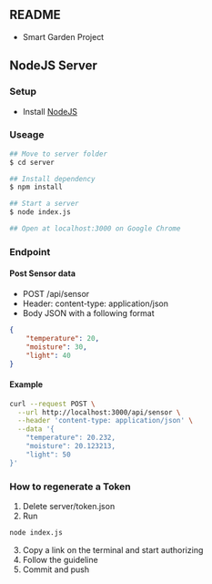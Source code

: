## README
- Smart Garden Project

## NodeJS Server
### Setup
- Install [NodeJS](https://nodejs.org/en/)

### Useage
```bash
## Move to server folder
$ cd server

## Install dependency
$ npm install

## Start a server
$ node index.js

## Open at localhost:3000 on Google Chrome

```

### Endpoint
#### Post Sensor data
- POST /api/sensor
- Header: content-type: application/json
- Body JSON with a following format
```json
{
    "temperature": 20,
    "moisture": 30,
    "light": 40
}
```

#### Example

```bash
curl --request POST \
  --url http://localhost:3000/api/sensor \
  --header 'content-type: application/json' \
  --data '{
    "temperature": 20.232,
    "moisture": 20.123213,
    "light": 50
}'
```

### How to regenerate a Token
1. Delete server/token.json
2. Run
```bash
node index.js
```
3. Copy a link on the terminal and start authorizing
4. Follow the guideline
5. Commit and push